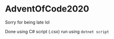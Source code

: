 # AdventOfCode2020
Sorry for being late lol 

Done using C# script (.csx)
run using `dotnet script`
